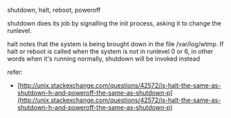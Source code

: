 shutdown, halt, reboot, poweroff

shutdown  does its job by signalling the init process, asking it to change the runlevel.

halt notes that the system is being brought down in the file /var/log/wtmp. If halt or reboot is called when the system is not in runlevel 0 or 6, in other words when  it's  running  normally, shutdown will be invoked instead


refer:

- [http://unix.stackexchange.com/questions/42572/is-halt-the-same-as-shutdown-h-and-poweroff-the-same-as-shutdown-p](http://unix.stackexchange.com/questions/42572/is-halt-the-same-as-shutdown-h-and-poweroff-the-same-as-shutdown-p)
